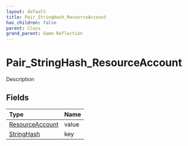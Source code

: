 ```yaml
---
layout: default
title: Pair_StringHash_ResourceAccount
has_children: false
parent: Class
grand_parent: Game Reflection
---
```

# Pair_StringHash_ResourceAccount
Description 

## Fields
| Type | Name |
|:-------------|:--------------|
| [ResourceAccount](/game-reflection/classes/resource_account.md) | value |
| [StringHash](/game-reflection/classes/string_hash.md) | key |
